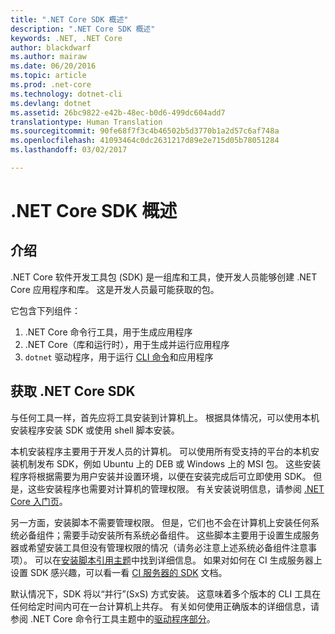 ```yaml
---
title: ".NET Core SDK 概述"
description: ".NET Core SDK 概述"
keywords: .NET, .NET Core
author: blackdwarf
ms.author: mairaw
ms.date: 06/20/2016
ms.topic: article
ms.prod: .net-core
ms.technology: dotnet-cli
ms.devlang: dotnet
ms.assetid: 26bc9822-e42b-48ec-b0d6-499dc604add7
translationtype: Human Translation
ms.sourcegitcommit: 90fe68f7f3c4b46502b5d3770b1a2d57c6af748a
ms.openlocfilehash: 41093464c0dc2631217d89e2e715d05b78051284
ms.lasthandoff: 03/02/2017

---
```


# <a name="net-core-sdk-overview"></a>.NET Core SDK 概述 

## <a name="introduction"></a>介绍
.NET Core 软件开发工具包 (SDK) 是一组库和工具，使开发人员能够创建 .NET Core 应用程序和库。 这是开发人员最可能获取的包。 

它包含下列组件：

1. .NET Core 命令行工具，用于生成应用程序
2. .NET Core（库和运行时），用于生成并运行应用程序
3. `dotnet` 驱动程序，用于运行 [CLI 命令](tools/index.md)和应用程序


## <a name="acquiring-the-net-core-sdk"></a>获取 .NET Core SDK
与任何工具一样，首先应将工具安装到计算机上。 根据具体情况，可以使用本机安装程序安装 SDK 或使用 shell 脚本安装。

本机安装程序主要用于开发人员的计算机。 可以使用所有受支持的平台的本机安装机制发布 SDK，例如 Ubuntu 上的 DEB 或 Windows 上的 MSI 包。 这些安装程序将根据需要为用户安装并设置环境，以便在安装完成后可立即使用 SDK。 但是，这些安装程序也需要对计算机的管理权限。 有关安装说明信息，请参阅 [.NET Core 入门页](https://aka.ms/dotnetcoregs)。

另一方面，安装脚本不需要管理权限。 但是，它们也不会在计算机上安装任何系统必备组件；需要手动安装所有系统必备组件。 这些脚本主要用于设置生成服务器或希望安装工具但没有管理权限的情况（请务必注意上述系统必备组件注意事项）。 可以在[安装脚本引用主题](tools/dotnet-install-script.md)中找到详细信息。 如果对如何在 CI 生成服务器上设置 SDK 感兴趣，可以看一看 [CI 服务器的 SDK](tools/using-ci-with-cli.md) 文档。 

默认情况下，SDK 将以“并行”(SxS) 方式安装。 这意味着多个版本的 CLI 工具在任何给定时间内可在一台计算机上共存。 有关如何使用正确版本的详细信息，请参阅 .NET Core 命令行工具主题中的[驱动程序部分](tools/index.md#driver)。
